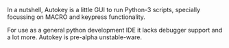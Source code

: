 In a nutshell, Autokey is a little GUI to run Python-3 scripts, specially focussing on MACRO and keypress functionality. 

For use as a general python development IDE it lacks debugger support and a lot more. Autokey is pre-alpha unstable-ware.